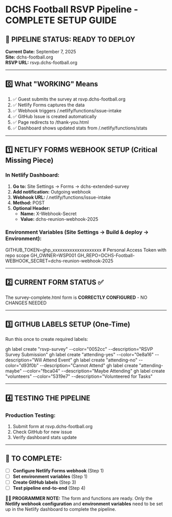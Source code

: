 # DCHS Football RSVP Pipeline - COMPLETE SETUP GUIDE

## 🚀 **PIPELINE STATUS: READY TO DEPLOY**

**Current Date:** September 7, 2025  
**Site:** dchs-football.org  
**RSVP URL:** rsvp.dchs-football.org  

---

## 0️⃣ **What "WORKING" Means**

1. ✅ Guest submits the survey at rsvp.dchs-football.org
2. ✅ Netlify Forms captures the data
3. ✅ Webhook triggers /.netlify/functions/issue-intake
4. ✅ GitHub Issue is created automatically
5. ✅ Page redirects to /thank-you.html
6. ✅ Dashboard shows updated stats from /.netlify/functions/stats

---

## 1️⃣ **NETLIFY FORMS WEBHOOK SETUP** (Critical Missing Piece)

### In Netlify Dashboard:

1. **Go to:** Site Settings → Forms → dchs-extended-survey
2. **Add notification:** Outgoing webhook
3. **Webhook URL:** /.netlify/functions/issue-intake
4. **Method:** POST
5. **Optional Header:**
   - **Name:** X-Webhook-Secret
   - **Value:** dchs-reunion-webhook-2025

### Environment Variables (Site Settings → Build & deploy → Environment):

GITHUB_TOKEN=ghp_xxxxxxxxxxxxxxxxxxxx  # Personal Access Token with repo scope
GH_OWNER=WSP001
GH_REPO=DCHS-Football-
WEBHOOK_SECRET=dchs-reunion-webhook-2025

---

## 2️⃣ **CURRENT FORM STATUS** ✅

The survey-complete.html form is **CORRECTLY CONFIGURED** - NO CHANGES NEEDED

---

## 3️⃣ **GITHUB LABELS SETUP** (One-Time)

Run this once to create required labels:

gh label create "rsvp-survey" --color="0052cc" --description="RSVP Survey Submission"
gh label create "attending-yes" --color="0e8a16" --description="Will Attend Event"
gh label create "attending-no" --color="d93f0b" --description="Cannot Attend"
gh label create "attending-maybe" --color="fbca04" --description="Maybe Attending"
gh label create "volunteers" --color="5319e7" --description="Volunteered for Tasks"

---

## 4️⃣ **TESTING THE PIPELINE**

### Production Testing:
1. Submit form at rsvp.dchs-football.org
2. Check GitHub for new issue
3. Verify dashboard stats update

---

## 🔧 **TO COMPLETE:**
- [ ] **Configure Netlify Forms webhook** (Step 1)
- [ ] **Set environment variables** (Step 1)
- [ ] **Create GitHub labels** (Step 3)
- [ ] **Test pipeline end-to-end** (Step 4)

**👨‍💻 PROGRAMMER NOTE:** The form and functions are ready. Only the **Netlify webhook configuration** and **environment variables** need to be set up in the Netlify dashboard to complete the pipeline.
